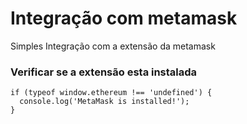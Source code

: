 # Integração com metamask
Simples Integração com a extensão da metamask

### Verificar se a extensão esta instalada
```
if (typeof window.ethereum !== 'undefined') {
  console.log('MetaMask is installed!');
}
```
